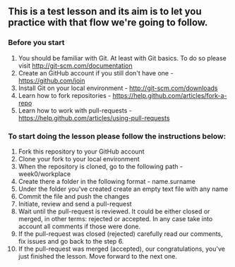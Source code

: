 ## This is a test lesson and its aim is to let you practice with that flow we're going to follow.

### Before you start

1. You should be familiar with Git. At least with Git basics. To do so please visit http://git-scm.com/documentation
2. Create an GitHub account if you still don't have one - https://github.com/join
3. Install Git on your local environment - http://git-scm.com/downloads
4. Learn how to fork repositories - https://help.github.com/articles/fork-a-repo
5. Learn how to work with pull-requests - https://help.github.com/articles/using-pull-requests

### To start doing the lesson please follow the instructions below:

1. Fork this repository to your GitHub account
2. Clone your fork to your local environment
3. When the repository is cloned, go to the following path - week0/workplace
4. Create there a folder in the following format - name.surname
5. Under the folder you've created create an empty text file with any name
6. Commit the file and push the changes
7. Initiate, review and send a pull-request
8. Wait until the pull-request is reviewed. It could be either closed or merged, in other terms: rejected or accepted. In any case take into account all comments if those were done.
9. If the pull-request was closed (rejected) carefully read our comments, fix issues and go back to the step 6.
10. If the pull-request was merged (accepted), our congratulations, you've just finished the lesson. Move forward to the next one.